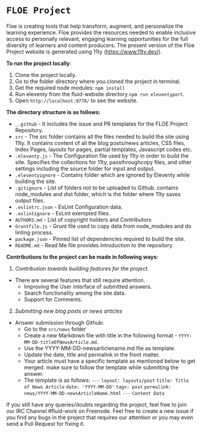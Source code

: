 # `FLOE Project`

Floe is creating tools that help transform, augment, and personalize the learning experience.
Floe provides the resources needed to enable inclusive access to personally relevant, engaging learning opportunities
for the full diversity of learners and content producers.
The present version of the Floe Project website is generated using 11ty (https://www.11ty.dev/).

**To run the project locally**:

1. Clone the project locally.
2. Go to the folder directory where you cloned the project in terminal.
3. Get the required node modules: `npm install`
4. Run eleventy from the fluid-website directory `npm run eleventyport`.
5. Open `http://localhost:9778/` to see the website.

**The directory structure is as follows:**

* `_.github` - It includes the issue and PR templates for the FLOE Project Repository.
* `src` - The src folder contains all the files needed to build the site using 11ty. It contains content of all the blog posts/news articles, CSS files, Index Pages, layouts for pages, partial templates, Javascript codes etc.
* `.eleventy.js` - The Configuration file used by 11ty in order to build the site. Specifies the collections for 11ty, passthroughcopy files, and other settings including the source folder for input and output.
* `.eleventyignore` - Contains folder which are ignored by Eleventy while building the site.
* `.gitignore` - List of folders not to be uploaded to Github. contains node_modules and dist folder, which is the folder where 11ty saves output files.
* `.eslintrc.json` - EsLint Configuration data.
* `.eslintignore` - EsLint exempted files.
* `AUTHORS.md` - List of copyright holders and Contributors
* `Gruntfile.js` - Grunt file used to copy data from node_modules and do linting process.
* `package.json` - Pinned list of dependencies required to build the site.
* `README.md` - Read Me file provides introduction to the repository.

**Contributions to the project can be made in following ways:**

1. *Contribution towards building features for the project.*
  - There are several features that still require attention.
    - Improving the User interface of submitted answers.
    - Search functionality among the site data.
    - Support for Comments.

2. *Submitting new blog posts or news articles*
 - Answer submission through Github:
   - Go to the `src/news` folder
   - Create a new Markdown file with title in the following format - `YYYY-MM-DD-titleOfNewsArticle.md`.
   - Use the YYYY-MM-DD-newsarticlename.md file as template.
   - Update the date, title and permalink in the front matter.
   - Your article must have a specific template as mentioned below to get merged. make sure to follow the template while submitting the answer.
   - The template is as follows:
      `---`
      `layout: layouts/post`
      `title: Title of News Article`
      `date: 'YYYY-MM-DD'`
      `tags: post`
      `permalink: news/YYYY-MM-DD-newsArticleName.html`
      `---`
      `Content Data`

If you still have any queries/doubts regarding the project, feel free to join our IRC Channel #fluid-work on Freenode.
Feel free to create a new issue if you find any bugs in the project that requires our attention or you may even send a Pull Request for fixing it.
